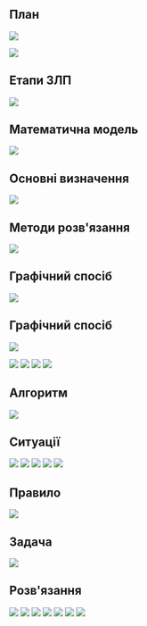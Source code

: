 ## План
![](img/15.09.20/План.png)

![](img/15.09.20/Вступ.png)

## Етапи ЗЛП
![](img/15.09.20/Етапи.png)

## Математична модель
![](img/15.09.20/Мат_модуль.png)

## Основні визначення
![](img/15.09.20/Визначення.png)

## Методи розв'язання
![](img/15.09.20/Методи.png)

## Графічний спосіб
![](img/15.09.20/Графічний.png)


## Графічний спосіб
![](img/15.09.20/Графічний2.png)

![](img/15.09.20/Графічний3.png)
![](img/15.09.20/Графічний4.png)
![](img/15.09.20/Графічний5.png)
![](img/15.09.20/Графічний6.png)

## Алгоритм
![](img/15.09.20/Алгоритм.png)

## Ситуації
![](img/15.09.20/Ситуація.png)
![](img/15.09.20/Ситуація2.png)
![](img/15.09.20/Ситуація3.png)
![](img/15.09.20/Ситуація4.png)
![](img/15.09.20/Ситуація5.png)

## Правило
![](img/15.09.20/Правило.png)

## Задача
![](img/15.09.20/Задача.png)

## Розв'язання
![](img/15.09.20/Розв'язання.png)
![](img/15.09.20/Розв'язання2.png)
![](img/15.09.20/Розв'язання3.png)
![](img/15.09.20/Розв'язання3.png)
![](img/15.09.20/Розв'язання4.png)
![](img/15.09.20/Розв'язання5.png)
![](img/15.09.20/Відповідь.png)